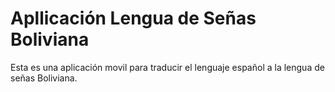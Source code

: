 # Apllicación Lengua de Señas Boliviana
Esta es una aplicación movil para traducir el lenguaje español a la lengua de señas Boliviana.
